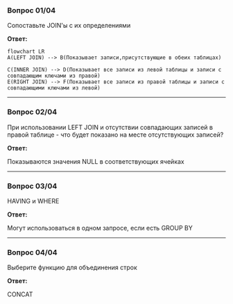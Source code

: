 ### Вопрос 01/04

Сопоставьте JOIN'ы с их определениями

**Ответ:**

```mermaid
flowchart LR
A(LEFT JOIN) --> B(Показывает записи,присутствующие в обеих таблицах)

C(INNER JOIN) --> D(Показывает все записи из левой таблицы и записи с совпадающим ключами из правой)
E(RIGHT JOIN) --> F(Показывает все записи из правой таблицы и записи с совпадающими ключами из левой)
```

___________________________________________________________________________________

### Вопрос 02/04

При использовании LEFT JOIN и отсутствии совпадающих записей в правой таблице - что будет показано на месте отсутствующих записей?

**Ответ:**

Показываются значения NULL в соответствующих ячейках

_______________________________________________________________________________
### Вопрос 03/04

HAVING и WHERE

**Ответ:**

Могут использоваться в одном запросе, если есть GROUP BY

_________________________________________________________________________

### Вопрос 04/04

Выберите функцию для объединения строк

**Ответ:**

CONCAT